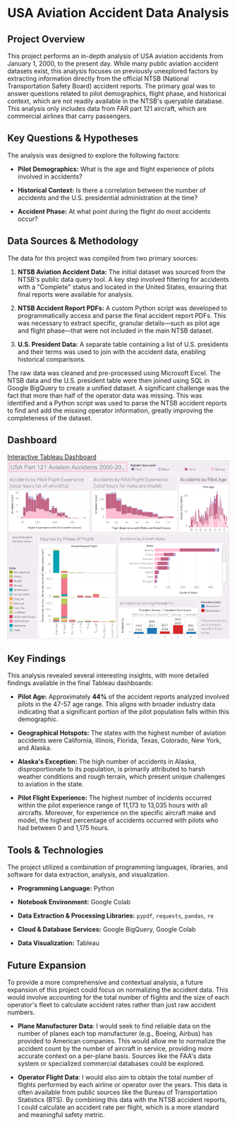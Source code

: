 # USA Aviation Accident Data Analysis

## Project Overview

This project performs an in-depth analysis of USA aviation accidents from January 1, 2000, to the present day. While many public aviation accident datasets exist, this analysis focuses on previously unexplored factors by extracting information directly from the official NTSB (National Transportation Safety Board) accident reports. The primary goal was to answer questions related to pilot demographics, flight phase, and historical context, which are not readily available in the NTSB's queryable database. This analysis only includes data from FAR part 121 aircraft, which are commercial airlines that carry passengers.

## Key Questions & Hypotheses

The analysis was designed to explore the following factors:

* **Pilot Demographics:** What is the age and flight experience of pilots involved in accidents?

* **Historical Context:** Is there a correlation between the number of accidents and the U.S. presidential administration at the time?

* **Accident Phase:** At what point during the flight do most accidents occur?

## Data Sources & Methodology

The data for this project was compiled from two primary sources:

1. **NTSB Aviation Accident Data:** The initial dataset was sourced from the NTSB's public data query tool. A key step involved filtering for accidents with a "Complete" status and located in the United States, ensuring that final reports were available for analysis.

2. **NTSB Accident Report PDFs:** A custom Python script was developed to programmatically access and parse the final accident report PDFs. This was necessary to extract specific, granular details—such as pilot age and flight phase—that were not included in the main NTSB dataset.

3. **U.S. President Data:** A separate table containing a list of U.S. presidents and their terms was used to join with the accident data, enabling historical comparisons.

The raw data was cleaned and pre-processed using Microsoft Excel. The NTSB data and the U.S. president table were then joined using SQL in Google BigQuery to create a unified dataset. A significant challenge was the fact that more than half of the operator data was missing. This was identified and a Python script was used to parse the NTSB accident reports to find and add the missing operator information, greatly improving the completeness of the dataset.

## Dashboard
[Interactive Tableau Dashboard](https://public.tableau.com/shared/B3625B7GD?:display_count=n&:origin=viz_share_link)
![Dashboard](Dashboard.png)

## Key Findings

This analysis revealed several interesting insights, with more detailed findings available in the final Tableau dashboards:

* **Pilot Age:** Approximately **44%** of the accident reports analyzed involved pilots in the 47-57 age range. This aligns with broader industry data indicating that a significant portion of the pilot population falls within this demographic.

* **Geographical Hotspots:** The states with the highest number of aviation accidents were California, Illinois, Florida, Texas, Colorado, New York, and Alaska.

* **Alaska's Exception:** The high number of accidents in Alaska, disproportionate to its population, is primarily attributed to harsh weather conditions and rough terrain, which present unique challenges to aviation in the state.

* **Pilot Flight Experience:** The highest number of incidents occurred within the pilot experience range of 11,173 to 13,035 hours with all aircrafts. Moreover, for experience on the specific aircraft make and model, the highest percentage of accidents occurred with pilots who had between 0 and 1,175 hours.

## Tools & Technologies

The project utilized a combination of programming languages, libraries, and software for data extraction, analysis, and visualization.

* **Programming Language:** Python

* **Notebook Environment:** Google Colab

* **Data Extraction & Processing Libraries:** `pypdf`, `requests`, `pandas`, `re`

* **Cloud & Database Services:** Google BigQuery, Google Colab

* **Data Visualization:** Tableau

## Future Expansion
To provide a more comprehensive and contextual analysis, a future expansion of this project could focus on normalizing the accident data. This would involve accounting for the total number of flights and the size of each operator's fleet to calculate accident rates rather than just raw accident numbers.

* **Plane Manufacturer Data**: I would seek to find reliable data on the number of planes each top manufacturer (e.g., Boeing, Airbus) has provided to American companies. This would allow me to normalize the accident count by the number of aircraft in service, providing more accurate context on a per-plane basis. Sources like the FAA's data system or specialized commercial databases could be explored.

* **Operator Flight Data**: I would also aim to obtain the total number of flights performed by each airline or operator over the years. This data is often available from public sources like the Bureau of Transportation Statistics (BTS). By combining this data with the NTSB accident reports, I could calculate an accident rate per flight, which is a more standard and meaningful safety metric.
